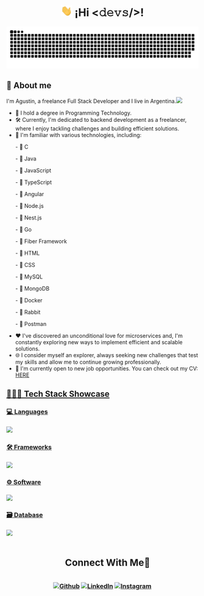 <!--- trophy (start) -->
<h1 align="center"><img src="https://raw.githubusercontent.com/ABSphreak/ABSphreak/master/gifs/Hi.gif" width="30px" /> ¡Hi <𝚍𝚎𝚟𝚜/>! </h1>
<div align="center">
  <img  src="https://github.com/1999AZZAR/1999AZZAR/blob/readme/resources/img/grid-snake.svg"
       alt="snake" /></a>
</div>
<h2 align = "left">🌟 About me</h2>
    <p> I'm Agustin, a freelance Full Stack Developer and I live in Argentina.<img src="https://icons.iconarchive.com/icons/wikipedia/flags/256/AR-Argentina-Flag-icon.png" width="25 style="vertical-align: bottom"/>
      <ul>
        <li> 🌱 I hold a degree in Programming Technology.</li>
        <li> 🛠️ Currently, I'm dedicated to backend development as a freelancer, where I enjoy tackling challenges and building efficient solutions.</li>
        <li> 🔧 I'm familiar with various technologies, including: </li>
            <p>        - 🔸 C</p>
            <p>        - 🔸 Java</p>
            <p>        - 🔸 JavaScript</p>
            <p>        - 🔸 TypeScript</p>
            <p>        - 🔸 Angular</p>
            <p>        - 🔸 Node.js</p>
            <p>        - 🔸 Nest.js</p>
            <p>        - 🔸 Go </p>
            <p>        - 🔸 Fiber Framework</p>
            <p>        - 🔸 HTML </p>
            <p>        - 🔸 CSS </p>
            <p>        - 🔸 MySQL </p>
            <p>        - 🔸 MongoDB </p>
            <p>        - 🔸 Docker </p>
            <p>        - 🔸 Rabbit </p>
            <p>        - 🔸 Postman </p>
        <li> ❤️ I've discovered an unconditional love for microservices and, I'm constantly exploring new ways to implement efficient and scalable solutions. </li>
        <li> 🌐 I consider myself an explorer, always seeking new challenges that test my skills and allow me to continue growing professionally.</li>
        <li> 👀 I'm currently open to new job opportunities. You can check out my CV: <a href="https://drive.google.com/file/d/1FDqZRz7q8TuqL5ESfHVgP4wiJ6-F9EI1/view?usp=sharing" target="_blank">HERE</li>
      </ul>
    </p>
              
    


  
<!--tech stack icons-->
<h2 align = "left">🚀👩‍💻 Tech Stack Showcase</h2>
<h3>💻 Languages<h3>
<img src="https://skillicons.dev/icons?i=c,css,html,java,js,py,ts,go,&perline=14" />
<h3>🛠️ Frameworks <h3>
  <img src="https://skillicons.dev/icons?i=express,nextjs,nodejs,angular,&perline=14" />
<h3>⚙️ Software <h3>
  <img src="https://skillicons.dev/icons?i=git,discord,github,postman,vscode,idea,eclipse,&perline=14" />
<h3>🗃️ Database<h3>
<img src="https://skillicons.dev/icons?i=mysql,mongodb,docker&perline=14" />

<!-- Connect with me -->
<!--h2 without bottom border-->
<div id="user-content-toc">
  <ul align="center">
    <summary><h2 style="display: inline-block">Connect With Me🤝</h2></summary>
  </ul>
</div>

<!--icons and links-->
<div align="center">
<p>
<a href="https://github.com/mirandapabloagustin" target="_blank"><img alt="Github" src="https://img.shields.io/badge/GitHub-%2312100E.svg?&style=for-the-badge&logo=Github&logoColor=white" /></a> 
<a href="https://www.linkedin.com/in/mirandagustin/" target="_blank"><img alt="LinkedIn" src="https://img.shields.io/badge/linkedin-%230077B5.svg?&style=for-the-badge&logo=linkedin&logoColor=white" /></a> 
<a href="https://www.instagram.com/papas_c0n_cheddar/" target="_blank"><img alt="Instagram" src="https://img.shields.io/badge/Instagram-E4405F?style=for-the-badge&logo=instagram&logoColor=white" /></a> 
</p>
</div>
